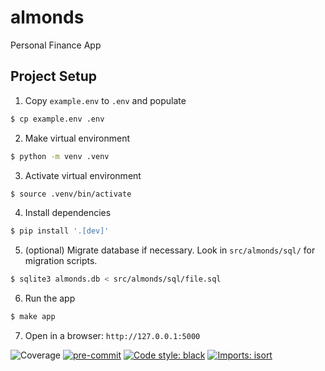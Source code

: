 # almonds

Personal Finance App


## Project Setup

1. Copy `example.env` to `.env` and populate
```bash
$ cp example.env .env
```

2. Make virtual environment
```bash
$ python -m venv .venv
```

3. Activate virtual environment
```bash
$ source .venv/bin/activate
```

4. Install dependencies
```bash
$ pip install '.[dev]'
```

5. (optional) Migrate database if necessary. Look in `src/almonds/sql/` for migration scripts.
```bash
$ sqlite3 almonds.db < src/almonds/sql/file.sql
```

6. Run the app
```bash
$ make app
```

7. Open in a browser: `http://127.0.0.1:5000`


![Coverage](https://img.shields.io/endpoint?url=https://gist.githubusercontent.com/kentonvp/1898a7f66ccef8dab95271b327e55aa7/raw/covbadge.json)
[![pre-commit](https://img.shields.io/badge/pre--commit-enabled-brightgreen?logo=pre-commit)](https://github.com/pre-commit/pre-commit)
[![Code style: black](https://img.shields.io/badge/code%20style-black-000000.svg)](https://github.com/psf/black)
[![Imports: isort](https://img.shields.io/badge/%20imports-isort-%231674b1?style=flat&labelColor=ef8336)](https://pycqa.github.io/isort/)
